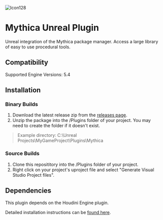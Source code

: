![Icon128](https://github.com/MythicaAI/MythicaUnrealPlugin/assets/880683/8832f6f1-a3cd-405f-b261-3945e912b618)
# Mythica Unreal Plugin

Unreal integration of the Mythica package manager. Access a large library of easy to use procedural tools.

## Compatibility

Supported Engine Versions: 5.4

## Installation

### Binary Builds

1. Download the latest release zip from the [releases page](https://github.com/MythicaAI/MythicaUnrealPlugin/releases).
2. Unzip the package into the /Plugins folder of your project. You may need to create the folder if it doesn't exist.

> Example directory: C:\Unreal Projects\MyGameProject\Plugins\Mythica

### Source Builds

1. Clone this reposititory into the /Plugins folder of your project.
2. Right click on your project's uproject file and select "Generate Visual Studio Project files".

## Dependencies

This plugin depends on the Houdini Engine plugin.

Detailed installation instructions can be [found here](https://www.sidefx.com/docs/houdini/unreal/install_houdiniengine.html).
